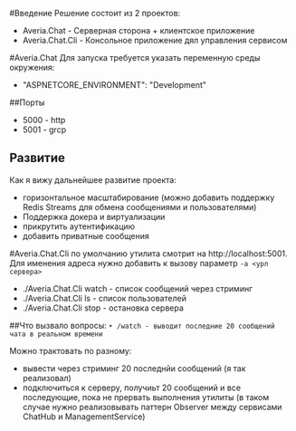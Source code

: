 #Введение
Решение состоит из 2 проектов:
* Averia.Chat - Серверная сторона + клиентское приложение
* Averia.Chat.Cli - Консольное приложение дял управления сервисом

#Averia.Chat
Для запуска требуется указать переменную среды окружения:
* "ASPNETCORE_ENVIRONMENT": "Development"

##Порты
* 5000 - http
* 5001 - grcp

## Развитие
Как я вижу дальнейшее развитие  проекта:
* горизонтальное масштабирование (можно добавить поддержку Redis Streams для обмена сообщениями и пользователями)
* Поддержка докера и виртуализации
* прикрутить аутентификацию
* добавить приватные сообщения

#Averia.Chat.Cli
по умолчанию утилита смотрит на http://localhost:5001. Для именения адреса нужно добавить к вызову параметр ```-a <урл сервера>```

* ./Averia.Chat.Cli watch - список сообщений через стриминг
* ./Averia.Chat.Cli ls - список пользователей
* ./Averia.Chat.Cli stop - остановка сервера

##Что вызвало вопросы:
```‣ /watch - выводит последние 20 сообщений чата в реальном времени```

Можно трактовать по разному:
* вывести через стриминг 20 последнйи сообщений (я так реализовал)
* подключиться к серверу, получиьт 20 сообщений и все последующие, пока не прервать выполнения утилиты (в таком случае нужно реализовывать паттерн Observer между сервисами ChatHub и ManagementService)
